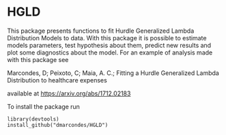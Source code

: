 # HGLD
This package presents functions to fit Hurdle Generalized Lambda Distribution Models to data. With this package it is possible to estimate models parameters, test hypothesis about them, predict new results and plot some diagnostics about the model. For an example of analysis made with this package see

Marcondes, D; Peixoto, C; Maia, A. C.; Fitting a Hurdle Generalized Lambda Distribution to healthcare expenses 

available at https://arxiv.org/abs/1712.02183

To install the package run
```{r}
library(devtools)
install_github("dmarcondes/HGLD")
```
